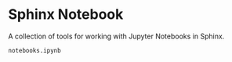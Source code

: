 # Sphinx Notebook

A collection of tools for working with Jupyter Notebooks in Sphinx.

```{toctree}
notebooks.ipynb
```
